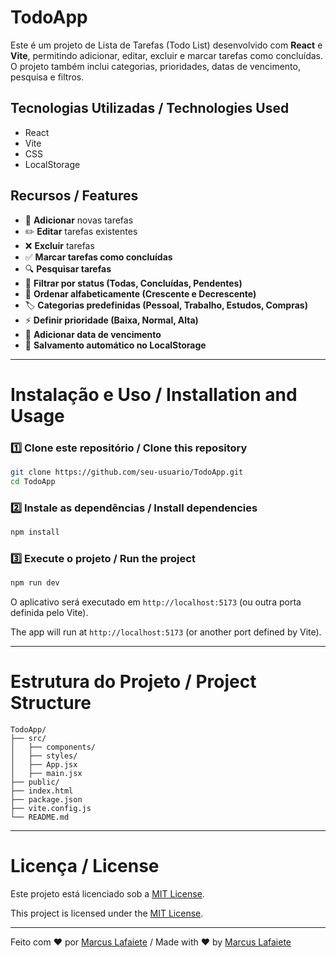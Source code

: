 # TodoApp

Este é um projeto de Lista de Tarefas (Todo List) desenvolvido com **React** e **Vite**, permitindo adicionar, editar, excluir e marcar tarefas como concluídas. O projeto também inclui categorias, prioridades, datas de vencimento, pesquisa e filtros.

## Tecnologias Utilizadas / Technologies Used

- React
- Vite
- CSS
- LocalStorage

## Recursos / Features

- 📌 **Adicionar** novas tarefas
- ✏️ **Editar** tarefas existentes
- ❌ **Excluir** tarefas
- ✅ **Marcar tarefas como concluídas**
- 🔍 **Pesquisar tarefas**
- 📂 **Filtrar por status (Todas, Concluídas, Pendentes)**
- 🔄 **Ordenar alfabeticamente (Crescente e Decrescente)**
- 🏷️ **Categorias predefinidas (Pessoal, Trabalho, Estudos, Compras)**
- ⚡ **Definir prioridade (Baixa, Normal, Alta)**
- 📅 **Adicionar data de vencimento**
- 💾 **Salvamento automático no LocalStorage**

---

# Instalação e Uso / Installation and Usage

### 1️⃣ Clone este repositório / Clone this repository

```sh
git clone https://github.com/seu-usuario/TodoApp.git
cd TodoApp
```

### 2️⃣ Instale as dependências / Install dependencies

```sh
npm install
```

### 3️⃣ Execute o projeto / Run the project

```sh
npm run dev
```

O aplicativo será executado em `http://localhost:5173` (ou outra porta definida pelo Vite).

The app will run at `http://localhost:5173` (or another port defined by Vite).

---

# Estrutura do Projeto / Project Structure

```
TodoApp/
├── src/
│   ├── components/
│   ├── styles/
│   ├── App.jsx
│   ├── main.jsx
├── public/
├── index.html
├── package.json
├── vite.config.js
└── README.md
```

---

# Licença / License

Este projeto está licenciado sob a [MIT License](LICENSE).

This project is licensed under the [MIT License](LICENSE).

---

Feito com ❤️ por [Marcus Lafaiete](https://https://github.com/Marcuslaf/todo_react_vite) / Made with ❤️ by [Marcus Lafaiete](https://https://github.com/Marcuslaf/todo_react_vite)

